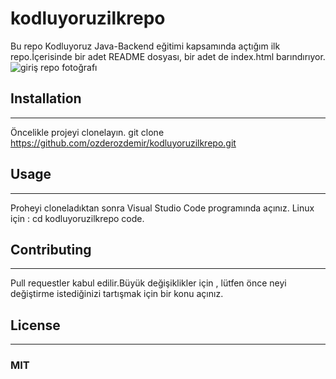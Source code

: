 # kodluyoruzilkrepo
Bu repo Kodluyoruz Java-Backend eğitimi kapsamında açtığım ilk repo.İçerisinde bir adet README dosyası, bir adet de index.html barındırıyor.
![giriş repo fotoğrafı](http:https://r.resimlink.com/RmcY.png)

## Installation
---
Öncelikle projeyi clonelayın.
git clone https://github.com/ozderozdemir/kodluyoruzilkrepo.git

## Usage
---
Proheyi cloneladıktan sonra Visual Studio Code programında açınız.
Linux için :
cd kodluyoruzilkrepo
code.

## Contributing
---
Pull requestler kabul edilir.Büyük değişiklikler için , lütfen önce neyi değiştirme istediğinizi tartışmak için bir konu açınız.

## License
---
### MIT
